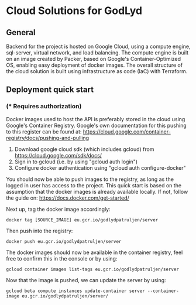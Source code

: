 # Cloud Solutions for GodLyd
## General
Backend for the project is hosted on Google Cloud, using a compute engine, sql-server, virtual network, and load balancing. 
The compute engine is built on an image created by Packer, based on Google's Container-Optimized OS, enabling easy deployment of docker images. The overall structure of the cloud solution is built using infrastructure as code (IaC) with Terraform. 

## Deployment quick start
### (* Requires authorization)

Docker images used to host the API is preferably stored in the cloud using Google's Container Registry. 
Google's own documentation for this pushing to this register can be found at:
https://cloud.google.com/container-registry/docs/pushing-and-pulling

1. Download google cloud sdk (which includes gcloud) from https://cloud.google.com/sdk/docs/
2. Sign in to gcloud (i.e. by using "gcloud auth login")
3. Configure docker authentication using "gcloud auth configure-docker"

You should now be able to push images to the registry, as long as the logged in user has access to the project. 
This quick start is based on the assumption that the docker images is already available locally. If not, follow the guide on:
https://docs.docker.com/get-started/

Next up, tag the docker image accordingly:
```
docker tag [SOURCE_IMAGE] eu.gcr.io/godlydpatruljen/server
```
Then push into the registry:
```
docker push eu.gcr.io/godlydpatruljen/server
```
The docker images should now be available in the container registry, feel free to confirm this in the console or by using:
```
gcloud container images list-tags eu.gcr.io/godlydpatruljen/server
```
Now that the image is pushed, we can update the server by using:
```
gcloud beta compute instances update-container server --container-image eu.gcr.io/godlydpatruljen/server/
```

